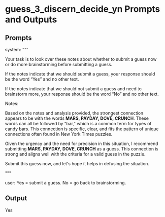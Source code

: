 # guess_3_discern_decide_yn Prompts and Outputs

## Prompts

system: ""”

Your task is to look over these notes about whether to submit a guess now or do more brainstorming before submitting a guess.

If the notes indicate that we should submit a guess, your response should be the word “Yes” and no other text.

If the notes indicate that we should not submit a guess and need to brainstorm more, your response should be the word “No” and no other text.

Notes:

Based on the notes and analysis provided, the strongest connection appears to be with the words **MARS, PAYDAY, DOVE, CRUNCH**. These words can all be followed by "bar," which is a common term for types of candy bars. This connection is specific, clear, and fits the pattern of unique connections often found in New York Times puzzles.

Given the urgency and the need for precision in this situation, I recommend submitting **MARS, PAYDAY, DOVE, CRUNCH** as a guess. This connection is strong and aligns well with the criteria for a valid guess in the puzzle.

Submit this guess now, and let's hope it helps in defusing the situation.

"""

user: Yes = submit a guess. No = go back to brainstorming.

## Output

Yes

